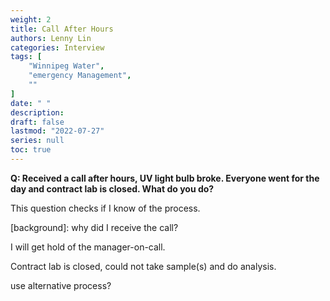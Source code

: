 ```yaml
---
weight: 2
title: Call After Hours
authors: Lenny Lin
categories: Interview
tags: [
    "Winnipeg Water",
    "emergency Management",
    ""
]
date: " "
description: 
draft: false
lastmod: "2022-07-27"
series: null
toc: true
---
```




**Q: Received a call after hours, UV light bulb broke.  Everyone went for the day and contract lab is closed.  What do you do?**  

This question checks if I know of the process.

[background]: why did I receive the call?

I will get hold of the manager-on-call. 

Contract lab is closed, could not take sample(s) and do analysis.

use alternative process?